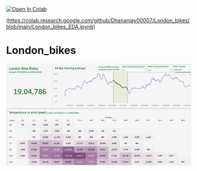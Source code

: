 [![Open In Colab](https://colab.research.google.com/assets/colab-badge.svg)](https://colab.research.google.com/github/Dhananjay00007/London_bikes/blob/main/london_bikes.ipynb)


(https://colab.research.google.com/github/Dhananjay00007/London_bikes/blob/main/London_bikes_EDA.ipynb)
# London_bikes
![Thumbnail of bike-hire dashboard](images/thumbnail.png)
